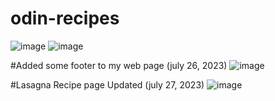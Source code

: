 # odin-recipes
![image](https://github.com/hokosoru/odin-recipes/assets/132313415/29babad7-0037-4c4c-a704-e6f5d74b61b9)
![image](https://github.com/hokosoru/odin-recipes/assets/132313415/8b6fa48c-6c4b-4fa3-a110-411ec5d50ca7)

#Added some footer to my web page (july 26, 2023)
![image](https://github.com/hokosoru/odin-recipes/assets/132313415/b3d67d7b-936d-4788-acd1-564a5dede719)

#Lasagna Recipe page Updated (july 27, 2023)
![image](https://github.com/hokosoru/odin-recipes/assets/132313415/0ec02206-9c2e-463f-802d-8c33bbd99d42)

